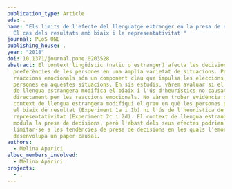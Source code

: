 ```yaml
---
publication_type: Article
eds: .
name: "Els limits de l'efecte del llenguatge extranger en la presa de decisions:
  El cas dels resultats amb biaix i la representativitat "
journal: PLoS ONE
publishing_house: .
year: "2018"
doi: 10.1371/journal.pone.0203528
abstract: El context lingüístic (natiu o estranger) afecta les decisions i
  preferències de les persones en una àmplia varietat de situacions. Però, les
  reaccions emocionals són un component clau que impulsa les eleccions de les
  persones en aquestes situacions. En sis estudis, vàrem avaluar si el context
  de llengua estrangera modifica el biaix i l'ús d'heurístics no causat
  directament per les reaccions emocionals. No vàrem trobar evidència que el
  context de llengua estrangera modifiqui el grau en què les persones pateixen
  el biaix de resultat (Experiment 1a i 1b) ni l'ús de l'heurística de la
  representativitat (Experiment 2c i 2d). El context de llengua estrangera
  modula la presa de decisions, però l'abast dels seus efectes podrien
  limitar-se a les tendències de presa de decisions en les quals l'emoció
  desenvolupa un paper causal.
authors:
  - Melina Aparici
elbec_members_involved:
  - Melina Aparici
projects:
  - .
---
```

